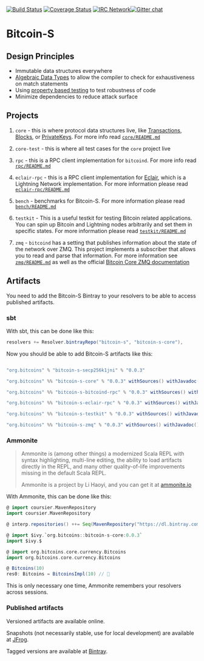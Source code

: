 [![Build Status](https://travis-ci.org/bitcoin-s/bitcoin-s-core.svg?branch=master)](https://travis-ci.org/bitcoin-s/bitcoin-s-core) [![Coverage Status](https://coveralls.io/repos/github/bitcoin-s/bitcoin-s-core/badge.svg?branch=master)](https://coveralls.io/github/bitcoin-s/bitcoin-s-core?branch=master) [![IRC Network](https://img.shields.io/badge/irc-%23bitcoin--scala-blue.svg "IRC Freenode")](https://webchat.freenode.net/?channels=bitcoin-scala)[![Gitter chat](https://badges.gitter.im/gitterHQ/gitter.png)](https://gitter.im/bitcoin-s-core)

# Bitcoin-S

## Design Principles

- Immutable data structures everywhere
- [Algebraic Data Types](https://en.wikipedia.org/wiki/Algebraic_data_type) to allow the compiler to check for exhaustiveness on match statements
- Using [property based testing](http://www.scalatest.org/user_guide/property_based_testing) to test robustness of code
- Minimize dependencies to reduce attack surface

## Projects

1. `core` - this is where protocol data structures live, like [Transactions](core/src/main/scala/org/bitcoins/core/protocol/transaction/Transaction.scala), [Blocks](core/src/main/scala/org/bitcoins/core/protocol/blockchain/Block.scala), or [PrivateKeys](core/src/main/scala/org/bitcoins/core/crypto/ECKey.scala). For more info read [`core/README.md`](core/README.md)

2. `core-test` - this is where all test cases for the `core` project live

3. `rpc` - this is a RPC client implementation for `bitcoind`. For more info read [`rpc/README.md`](rpc/README.md)

4. `eclair-rpc` - this is a RPC client implementation for [Eclair](https://en.wikipedia.org/wiki/Algebraic_data_type), which is a Lightning Network implementation. For more information please read [`eclair-rpc/README.md`](eclair-rpc-README.md)

5. `bench` - benchmarks for Bitcoin-S. For more information please read [`bench/README.md`](bench/README.md)

6. `testkit` - This is a useful testkit for testing Bitcoin related applications. You can spin up Bitcoin and Lightning nodes arbitrarily and set them in specific states. For more information please read [`testkit/README.md`](testkit/README.md)

7. `zmq` - `bitcoind` has a setting that publishes information about the state of the network over ZMQ. This project implements a subscriber that allows you to read and parse that information. For more information see [`zmq/README.md`](zmq/README.md) as well as the official [Bitcoin Core ZMQ documentation](https://github.com/bitcoin/bitcoin/blob/master/doc/zmq.md)

## Artifacts

You need to add the Bitcoin-S Bintray to your resolvers to be able to access published artifacts.

### sbt

With sbt, this can be done like this:

```scala
resolvers += Resolver.bintrayRepo("bitcoin-s", "bitcoin-s-core"),
```

Now you should be able to add Bitcoin-S artifacts like this:

```scala

"org.bitcoins" % "bitcoin-s-secp256k1jni" % "0.0.3"

"org.bitcoins" %% "bitcoin-s-core" % "0.0.3" withSources() withJavadoc()

"org.bitcoins" %% "bitcoin-s-bitcoind-rpc" % "0.0.3" withSources() withJavadoc()

"org.bitcoins" %% "bitcoin-s-eclair-rpc" % "0.0.3" withSources() withJavadoc()

"org.bitcoins" %% "bitcoin-s-testkit" % "0.0.3" withSources() withJavadoc()

"org.bitcoins" %% "bitcoin-s-zmq" % "0.0.3" withSources() withJavadoc()
```

### Ammonite

> Ammonite is (among other things) a modernized Scala REPL with syntax highlighting, multi-line editing, the ability to load artifacts directly in the REPL, and many other quality-of-life improvements missing in the default Scala REPL.
>
> Ammonite is a project by Li Haoyi, and you can get it at [ammonite.io](https://ammonite.io)

With Ammonite, this can be done like this:

```scala
@ import coursier.MavenRepository
import coursier.MavenRepository

@ interp.repositories() ++= Seq(MavenRepository("https://dl.bintray.com/bitcoin-s/bitcoin-s-core"))

@ import $ivy.`org.bitcoins::bitcoin-s-core:0.0.3`
import $ivy.$

@ import org.bitcoins.core.currency.Bitcoins
import org.bitcoins.core.currency.Bitcoins

@ Bitcoins(10)
res0: Bitcoins = BitcoinsImpl(10) // 🎉
```

This is only necessary one time, Ammonite remembers your resolvers across sessions.

### Published artifacts

Versioned artifacts are available online.

Snapshots (not necessarily stable, use for local development) are available at
[JFrog](https://oss.jfrog.org/webapp/#/artifacts/browse/tree/General/oss-snapshot-local/org/bitcoins).

Tagged versions are available at [Bintray](https://bintray.com/beta/#/bitcoin-s/bitcoin-s-core?tab=packages).
